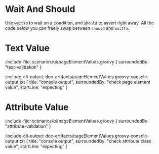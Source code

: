 # Wait And Should

Use `waitTo` to wait on a condition, and `should` to assert right away.
All the code below you can freely swap between `should` and `waitTo`.

# Text Value

:include-file: scenarios/ui/pageElementValues.groovy {
  surroundedBy: "text-validation"
}

:include-cli-output: doc-artifacts/pageElementValues.groovy-console-output.txt {
  title: "console output",
  surroundedBy: "check page element value",
  startLine: "expecting"
}

# Attribute Value

:include-file: scenarios/ui/pageElementValues.groovy {
  surroundedBy: "attribute-validation"
}

:include-cli-output: doc-artifacts/pageElementValues.groovy-console-output.txt {
  title: "console output",
  surroundedBy: "check attribute class value",
  startLine: "expecting"
}
